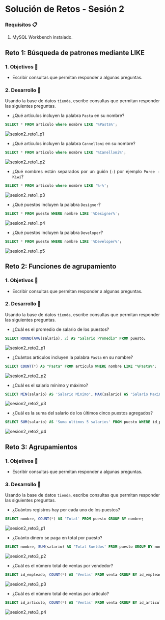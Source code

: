 # Solución de Retos - Sesión 2

### Requisitos :clipboard:

1. MySQL Workbench instalado.

## Reto 1: Búsqueda de patrones mediante LIKE

<div style="text-align: justify;">

### 1. Objetivos :dart:

- Escribir consultas que permitan responder a algunas preguntas.

### 2. Desarrollo :rocket:

Usando la base de datos `tienda`, escribe consultas que permitan responder las siguientes preguntas.

- ¿Qué artículos incluyen la palabra `Pasta` en su nombre?
```sql
SELECT * FROM articulo where nombre LIKE '%Pasta%';
```
![sesion2_reto1_p1](screenshots/sesion2_reto1_p1.png)
- ¿Qué artículos incluyen la palabra `Cannelloni` en su nombre?
```sql
SELECT * FROM articulo where nombre LIKE '%Canelloni%';
```
![sesion2_reto1_p2](screenshots/sesion2_reto1_p2.png)
- ¿Qué nombres están separados por un guión (`-`) por ejemplo `Puree - Kiwi`?
```sql
SELECT * FROM articulo where nombre LIKE '%-%';
```
![sesion2_reto1_p3](screenshots/sesion2_reto1_p3.png)
- ¿Qué puestos incluyen la palabra `Designer`?
```sql
SELECT * FROM puesto WHERE nombre LIKE '%Designer%';
```
![sesion2_reto1_p4](screenshots/sesion2_reto1_p4.png)
- ¿Qué puestos incluyen la palabra `Developer`?
```sql
SELECT * FROM puesto WHERE nombre LIKE '%Developer%';
```
![sesion2_reto1_p5](screenshots/sesion2_reto1_p5.png)

## Reto 2: Funciones de agrupamiento

<div style="text-align: justify;">

### 1. Objetivos :dart:

- Escribir consultas que permitan responder a algunas preguntas.

### 2. Desarrollo :rocket:

Usando la base de datos `tienda`, escribe consultas que permitan responder las siguientes preguntas.

- ¿Cuál es el promedio de salario de los puestos?
```sql
SELECT ROUND(AVG(salario), 2) AS "Salario Promedio" FROM puesto;
```
![sesion2_reto2_p1](screenshots/sesion2_reto2_p1.png)
- ¿Cuántos artículos incluyen la palabra `Pasta` en su nombre?
```sql
SELECT COUNT(*) AS "Pasta" FROM articulo WHERE nombre LIKE "%Pasta%";
```
![sesion2_reto2_p2](screenshots/sesion2_reto2_p2.png)
- ¿Cuál es el salario mínimo y máximo?
```sql
SELECT MIN(salario) AS 'Salario Minimo', MAX(salario) AS 'Salario Maximo' FROM puesto;
```
![sesion2_reto2_p3](screenshots/sesion2_reto2_p3.png)
- ¿Cuál es la suma del salario de los últimos cinco puestos agregados?
```sql
SELECT SUM(salario) AS 'Suma ultimos 5 salarios' FROM puesto WHERE id_puesto > 995;
```
![sesion2_reto2_p4](screenshots/sesion2_reto2_p4.png)

## Reto 3: Agrupamientos

<div style="text-align: justify;">

### 1. Objetivos :dart:

- Escribir consultas que permitan responder a algunas preguntas.

### 3. Desarrollo :rocket:

Usando la base de datos `tienda`, escribe consultas que permitan responder las siguientes preguntas.

- ¿Cuántos registros hay por cada uno de los puestos?
```sql
SELECT nombre, COUNT(*) AS 'Total' FROM puesto GROUP BY nombre;
```
![sesion2_reto3_p1](screenshots/sesion2_reto3_p1.png)
- ¿Cuánto dinero se paga en total por puesto?
```sql
SELECT nombre, SUM(salario) AS 'Total Sueldos' FROM puesto GROUP BY nombre;
```
![sesion2_reto3_p2](screenshots/sesion2_reto3_p2.png)
- ¿Cuál es el número total de ventas por vendedor?
```sql
SELECT id_empleado, COUNT(*) AS 'Ventas' FROM venta GROUP BY id_empleado;
```
![sesion2_reto3_p3](screenshots/sesion2_reto3_p3.png)
- ¿Cuál es el número total de ventas por artículo?
```sql
SELECT id_articulo, COUNT(*) AS 'Ventas' FROM venta GROUP BY id_articulo;
```
![sesion2_reto3_p4](screenshots/sesion2_reto3_p4.png)